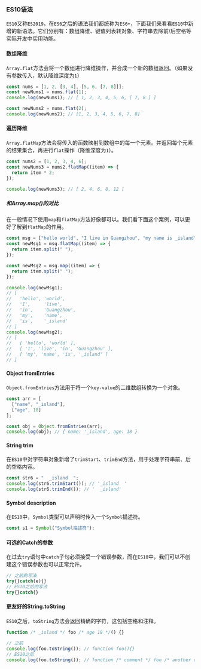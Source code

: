 ### ES10语法

`ES10`又称`ES2019`，在`ES6`之后的语法我们都统称为`ES6+`，下面我们来看看`ES10`中新增的新语法。它们分别有：数组降维、键值列表转对象、字符串去除前/后空格等实际开发中实用功能。

#### 数组降维

`Array.flat`方法会将一个数组进行降维操作，并合成一个新的数组返回。（如果没有参数传入，默认降维深度为`1`）

```javascript
const nums = [1, 2, [3, 4], [5, 6, [7, 8]]];
const newNums1 = nums.flat(1);
console.log(newNums1); // [ 1, 2, 3, 4, 5, 6, [ 7, 8 ] ]

const newNums2 = nums.flat(2);
console.log(newNums2); // [1, 2, 3, 4, 5, 6, 7, 8]
```

####  遍历降维

`Array.flatMap`方法会将传入的函数映射到数组中的每一个元素。并返回每个元素的结果集合，再进行`flat`操作（降维深度为`1`）。

```javascript
const nums2 = [1, 2, 3, 4, 6];
const newNums3 = nums2.flatMap((item) => {
  return item * 2;
});

console.log(newNums3); // [ 2, 4, 6, 8, 12 ]
```

##### 和Array.map()的对比

在一般情况下使用`map`和`flatMap`方法好像都可以。我们看下面这个案例，可以更好了解到`flatMap`的作用。

```javascript
const msg = ["hello world", "I live in Guangzhou", "my name is _island"];
const newMsg1 = msg.flatMap((item) => {
  return item.split(" ");
});

const newMsg2 = msg.map((item) => {
  return item.split(" ");
});

console.log(newMsg1);
// [
//   'hello', 'world',
//   'I',     'live',
//   'in',    'Guangzhou',
//   'my',    'name',
//   'is',    '_island'
// ]
console.log(newMsg2);
// [
//   [ 'hello', 'world' ],
//   [ 'I', 'live', 'in', 'Guangzhou' ],
//   [ 'my', 'name', 'is', '_island' ]
// ]
```

#### Object fromEntries

`Object.fromEntries`方法用于将一个`key-value`的二维数组转换为一个对象。

```javascript
const arr = [
  ["name", "_island"],
  ["age", 18]
];

const obj = Object.fromEntries(arr);
console.log(obj); // { name: '_island', age: 18 }
```

#### String trim

在`ES10`中对字符串对象新增了`trimStart`、`trimEnd`方法，用于处理字符串前、后的空格内容。

```javascript
const str6 = "  _island  ";
console.log(str6.trimStart()); // '_island  '
console.log(str6.trimEnd()); // '  _island'
```

#### Symbol description

在`ES10`中，`Symbol`类型可以声明时传入一个`Symbol`描述符。

```javascript
const s1 = Symbol("Symbol描述符");
```

#### 可选的Catch的参数

在过去`try`语句中`catch`子句必须接受一个错误参数，而在`ES10`中，我们可以不创建这个错误参数也可以正常允许。

```javascript
// 之前的写法
try{}catch(e){}
// ES10之后的写法
try{}catch{}
```

#### 更友好的String.toString 

`ES10`之后，`toString`方法会返回精确的字符，这包括空格和注释。

```javascript
function /* _island */ foo /* age 18 */() {}

// 之前
console.log(foo.toString()); // function foo(){}
// ES10之后
console.log(foo.toString()); // function /* comment */ foo /* another comment */() {}
```

